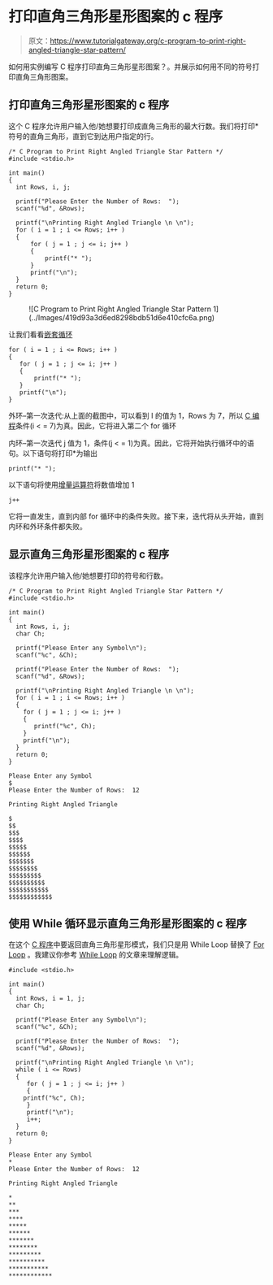 # 打印直角三角形星形图案的 c 程序

> 原文：<https://www.tutorialgateway.org/c-program-to-print-right-angled-triangle-star-pattern/>

如何用实例编写 C 程序打印直角三角形星形图案？。并展示如何用不同的符号打印直角三角形图案。

## 打印直角三角形星形图案的 c 程序

这个 C 程序允许用户输入他/她想要打印成直角三角形的最大行数。我们将打印*符号的直角三角形，直到它到达用户指定的行。

```
/* C Program to Print Right Angled Triangle Star Pattern */
#include <stdio.h>

int main() 
{
  int Rows, i, j;

  printf("Please Enter the Number of Rows:  ");
  scanf("%d", &Rows);

  printf("\nPrinting Right Angled Triangle \n \n");
  for ( i = 1 ; i <= Rows; i++ ) 
  {
      for ( j = 1 ; j <= i; j++ ) 
      {
          printf("* ");
      }
      printf("\n");
  }
  return 0;
}
```

<figure class="wp-block-image">![C Program to Print Right Angled Triangle Star Pattern 1](../Images/419d93a3d6ed8298bdb51d6e410cfc6a.png)</figure>

让我们看看[嵌套循环](https://www.tutorialgateway.org/for-loop-in-c-programming/)

```
for ( i = 1 ; i <= Rows; i++ ) 
{
   for ( j = 1 ; j <= i; j++ ) 
   {
       printf("* ");
   }
   printf("\n");
}
```

外环–第一次迭代:从上面的截图中，可以看到 I 的值为 1，Rows 为 7，所以 [C 编程](https://www.tutorialgateway.org/c-programming/)条件(i < = 7)为真。因此，它将进入第二个 for 循环

内环–第一次迭代
j 值为 1，条件(j < = 1)为真。因此，它将开始执行循环中的语句。以下语句将打印*为输出

```
printf("* ");
```

以下语句将使用[增量运算符](https://www.tutorialgateway.org/increment-and-decrement-operators-in-c/)将数值增加 1

```
j++
```

它将一直发生，直到内部 for 循环中的条件失败。接下来，迭代将从头开始，直到内环和外环条件都失败。

## 显示直角三角形星形图案的 c 程序

该程序允许用户输入他/她想要打印的符号和行数。

```
/* C Program to Print Right Angled Triangle Star Pattern */
#include <stdio.h>

int main() 
{
  int Rows, i, j;
  char Ch;

  printf("Please Enter any Symbol\n");
  scanf("%c", &Ch);	

  printf("Please Enter the Number of Rows:  ");
  scanf("%d", &Rows);

  printf("\nPrinting Right Angled Triangle \n \n");
  for ( i = 1 ; i <= Rows; i++ )
  {
    for ( j = 1 ; j <= i; j++ )
    {
       printf("%c", Ch);
    }
    printf("\n");
  } 
  return 0;
}
```

```
Please Enter any Symbol
$
Please Enter the Number of Rows:  12

Printing Right Angled Triangle 

$
$$
$$$
$$$$
$$$$$
$$$$$$
$$$$$$$
$$$$$$$$
$$$$$$$$$
$$$$$$$$$$
$$$$$$$$$$$
$$$$$$$$$$$$
```

## 使用 While 循环显示直角三角形星形图案的 c 程序

在这个 [C 程序](https://www.tutorialgateway.org/c-programming-examples/)中要返回直角三角形星形模式，我们只是用 While Loop 替换了 [For Loop](https://www.tutorialgateway.org/for-loop-in-c-programming/) 。我建议你参考 [While Loop](https://www.tutorialgateway.org/while-loop-in-c/) 的文章来理解逻辑。

```
#include <stdio.h>

int main() 
{
  int Rows, i = 1, j;
  char Ch;

  printf("Please Enter any Symbol\n");
  scanf("%c", &Ch);	

  printf("Please Enter the Number of Rows:  ");
  scanf("%d", &Rows);

  printf("\nPrinting Right Angled Triangle \n \n");
  while ( i <= Rows)
  {
     for ( j = 1 ; j <= i; j++ )
     {
  	printf("%c", Ch);
     }
     printf("\n");
     i++;
  } 
  return 0;
}
```

```
Please Enter any Symbol
*
Please Enter the Number of Rows:  12

Printing Right Angled Triangle 

*
**
***
****
*****
******
*******
********
*********
**********
***********
************
```